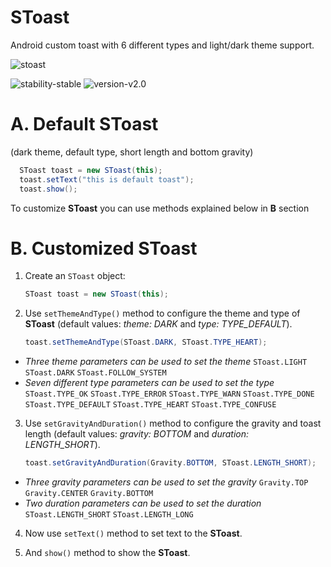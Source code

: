 # SToast
Android custom toast with 6 different types and light/dark theme support.

![stoast](https://te.legra.ph/file/c18d3efce8d9af3a6798e.jpg)

![stability-stable](https://img.shields.io/badge/stability-stable-green.svg)  ![version-v2.0](https://img.shields.io/badge/version-v2-blue)

# A. Default SToast
(dark theme, default type, short length and bottom gravity)
```java
  SToast toast = new SToast(this);
  toast.setText("this is default toast");
  toast.show();
```
To customize **SToast** you can use methods explained below in **B** section

# B. Customized SToast
1. Create an `SToast` object:
    ```java
    SToast toast = new SToast(this);
    ```

2. Use `setThemeAndType()` method to configure the theme and type of **SToast** (default values: *theme: DARK* and *type: TYPE_DEFAULT*).
    ```java
    toast.setThemeAndType(SToast.DARK, SToast.TYPE_HEART);
    ```

  - *Three theme parameters can be used to set the theme*
      `SToast.LIGHT` `SToast.DARK` `SToast.FOLLOW_SYSTEM`
  - *Seven different type parameters can be used to set the type*
      `SToast.TYPE_OK` `SToast.TYPE_ERROR` `SToast.TYPE_WARN` `SToast.TYPE_DONE` `SToast.TYPE_DEFAULT` `SToast.TYPE_HEART` `SToast.TYPE_CONFUSE`

3. Use `setGravityAndDuration()` method to configure the gravity and toast length (default values: *gravity: BOTTOM* and *duration: LENGTH_SHORT*).
    ```java
    toast.setGravityAndDuration(Gravity.BOTTOM, SToast.LENGTH_SHORT);
    ```

  - *Three gravity parameters can be used to set the gravity* `Gravity.TOP` `Gravity.CENTER` `Gravity.BOTTOM`
  - *Two duration parameters can be used to set the duration* `SToast.LENGTH_SHORT` `SToast.LENGTH_LONG`

4. Now use `setText()` method to set text to the **SToast**.

5. And `show()` method to show the **SToast**.
